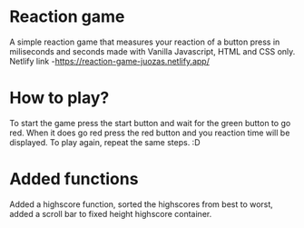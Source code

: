 # Reaction game

A simple reaction game that measures your reaction of a button press in miliseconds and seconds made with Vanilla Javascript, HTML and CSS only. Netlify link -https://reaction-game-juozas.netlify.app/

# How to play?

To start the game press the start button and wait for the green button to go red. When it does go red press the red button and you reaction time will be displayed. To play again, repeat the same steps. :D

# Added functions

Added a highscore function, sorted the highscores from best to worst, added a scroll bar to fixed height highscore container.

